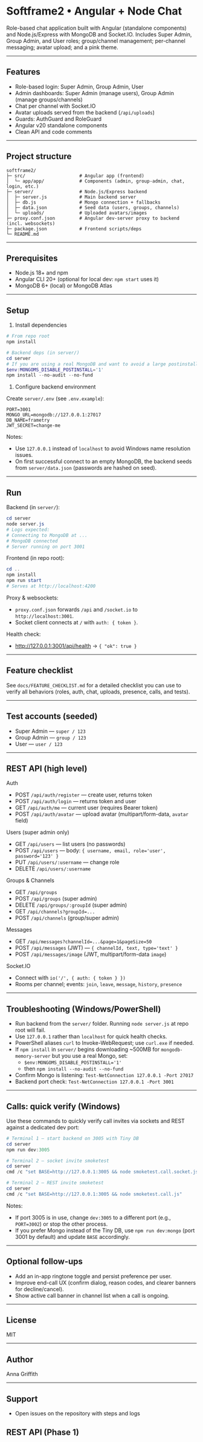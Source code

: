 
# Softframe2 • Angular + Node Chat

Role-based chat application built with Angular (standalone components) and Node.js/Express with MongoDB and Socket.IO. Includes Super Admin, Group Admin, and User roles; group/channel management; per-channel messaging; avatar upload; and a pink theme.

---

## Features

- Role-based login: Super Admin, Group Admin, User
- Admin dashboards: Super Admin (manage users), Group Admin (manage groups/channels)
- Chat per channel with Socket.IO
- Avatar uploads served from the backend (`/api/uploads`)
- Guards: AuthGuard and RoleGuard
- Angular v20 standalone components
- Clean API and code comments

---

## Project structure

```text
softframe2/
├─ src/                    # Angular app (frontend)
│  └─ app/app/             # Components (admin, group-admin, chat, login, etc.)
├─ server/                 # Node.js/Express backend
│  ├─ server.js            # Main backend server
│  ├─ db.js                # Mongo connection + fallbacks
│  ├─ data.json            # Seed data (users, groups, channels)
│  └─ uploads/             # Uploaded avatars/images
├─ proxy.conf.json         # Angular dev-server proxy to backend (incl. websockets)
├─ package.json            # Frontend scripts/deps
└─ README.md
```

---

## Prerequisites

- Node.js 18+ and npm
- Angular CLI 20+ (optional for local dev: `npm start` uses it)
- MongoDB 6+ (local) or MongoDB Atlas

---

## Setup

1. Install dependencies

```powershell
# From repo root
npm install

# Backend deps (in server/)
cd server
# If you are using a real MongoDB and want to avoid a large postinstall download:
$env:MONGOMS_DISABLE_POSTINSTALL='1'
npm install --no-audit --no-fund
```

1. Configure backend environment

Create `server/.env` (see `.env.example`):

```env
PORT=3001
MONGO_URL=mongodb://127.0.0.1:27017
DB_NAME=frametry
JWT_SECRET=change-me
```

Notes:

- Use `127.0.0.1` instead of `localhost` to avoid Windows name resolution issues.
- On first successful connect to an empty MongoDB, the backend seeds from `server/data.json` (passwords are hashed on seed).

---

## Run

Backend (in `server/`):

```powershell
cd server
node server.js
# Logs expected:
# Connecting to MongoDB at ...
# MongoDB connected
# Server running on port 3001
```

Frontend (in repo root):

```powershell
cd ..
npm install
npm run start
# Serves at http://localhost:4200
```

Proxy & websockets:

- `proxy.conf.json` forwards `/api` and `/socket.io` to `http://localhost:3001`.
- Socket client connects at `/` with `auth: { token }`.

Health check:

- <http://127.0.0.1:3001/api/health> → `{ "ok": true }`

---

## Feature checklist

See `docs/FEATURE_CHECKLIST.md` for a detailed checklist you can use to verify all behaviors (roles, auth, chat, uploads, presence, calls, and tests).

---

## Test accounts (seeded)

- Super Admin — `super / 123`
- Group Admin — `group / 123`
- User — `user / 123`

---

## REST API (high level)

Auth

- POST `/api/auth/register` — create user, returns token
- POST `/api/auth/login` — returns token and user
- GET `/api/auth/me` — current user (requires Bearer token)
- POST `/api/auth/avatar` — upload avatar (multipart/form-data, `avatar` field)

Users (super admin only)

- GET `/api/users` — list users (no passwords)
- POST `/api/users` — body: `{ username, email, role='user', password='123' }`
- PUT `/api/users/:username` — change role
- DELETE `/api/users/:username`

Groups & Channels

- GET `/api/groups`
- POST `/api/groups` (super admin)
- DELETE `/api/groups/:groupId` (super admin)
- GET `/api/channels?groupId=...`
- POST `/api/channels` (group/super admin)

Messages

- GET `/api/messages?channelId=...&page=1&pageSize=50`
- POST `/api/messages` (JWT) — `{ channelId, text, type='text' }`
- POST `/api/messages/image` (JWT, multipart/form-data `image`)

Socket.IO

- Connect with `io('/', { auth: { token } })`
- Rooms per channel; events: `join`, `leave`, `message`, `history`, `presence`

---

## Troubleshooting (Windows/PowerShell)

- Run backend from the `server/` folder. Running `node server.js` at repo root will fail.
- Use `127.0.0.1` rather than `localhost` for quick health checks.
- PowerShell aliases `curl` to Invoke-WebRequest; use `curl.exe` if needed.
- If `npm install` in `server/` begins downloading ~500MB for `mongodb-memory-server` but you use a real Mongo, set:
  - `$env:MONGOMS_DISABLE_POSTINSTALL='1'`
  - then `npm install --no-audit --no-fund`
- Confirm Mongo is listening: `Test-NetConnection 127.0.0.1 -Port 27017`
- Backend port check: `Test-NetConnection 127.0.0.1 -Port 3001`

---

## Calls: quick verify (Windows)

Use these commands to quickly verify call invites via sockets and REST against a dedicated dev port:

```powershell
# Terminal 1 — start backend on 3005 with Tiny DB
cd server
npm run dev:3005

# Terminal 2 — socket invite smoketest
cd server
cmd /c "set BASE=http://127.0.0.1:3005 && node smoketest.call.socket.js"

# Terminal 2 — REST invite smoketest
cd server
cmd /c "set BASE=http://127.0.0.1:3005 && node smoketest.call.js"
```

Notes:
- If port 3005 is in use, change `dev:3005` to a different port (e.g., `PORT=3002`) or stop the other process.
- If you prefer Mongo instead of the Tiny DB, use `npm run dev:mongo` (port 3001 by default) and update `BASE` accordingly.

---

## Optional follow-ups

- Add an in-app ringtone toggle and persist preference per user.
- Improve end-call UX (confirm dialog, reason codes, and clearer banners for decline/cancel).
- Show active call banner in channel list when a call is ongoing.

---

## License

MIT

---

## Author

Anna Griffith

---

## Support

- Open issues on the repository with steps and logs

## REST API (Phase 1)
